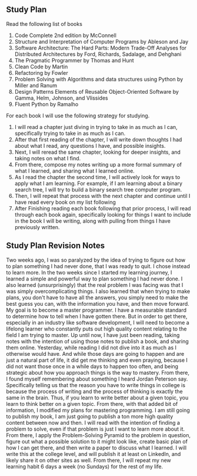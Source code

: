 ## Study Plan
Read the following list of books
1. Code Complete 2nd edition by McConnell 
2. Structure and Interpretation of Computer Programs by Ableson and Jay
3. Software Architecture: The Hard Parts: Modern Trade-Off Analyses for Distributed Architectures by Ford, Richards, Sadalage, and Dehghani
4. The Pragmatic Programmer by Thomas and Hunt 
5. Clean Code by Martin 
6. Refactoring by Fowler 
7. Problem Solving with Algorithms and data structures using Python by Miller and Ranum
8. Design Patterns Elements of Reusable Object-Oriented Software by Gamma, Helm, Johnson, and Vlissides 
9. Fluent Python by Ramalho 

For each book I will use the following strategy for studying. 
1. I will read a chapter just diving in trying to take in as much as I can, specifically trying to take in as much as I can. 
2. After that first reading of the chapter, I will write down thoughts I had about what I read, any questions I have, and possible insights. 
3. Next, I will reread the same chapter, looking for deeper insights, and taking notes on what I find. 
4. From there, compose my notes writing up a more formal summary of what I learned, and sharing what I learned online. 
5. As I read the chapter the second time, I will actively look for ways to apply what I am learning. For example, if I am learning about a binary search tree, I will try to build a binary search tree computer program. 
6. Then, I will repeat that process with the next chapter and continue until I have read every book on my list following
7. After Finishing reading each book following that prior process, I will read through each book again, specifically looking for things I want to include in the book I will be writing, along with pulling from things I have previously written. 

## Study Plan Revision Notes
Two weeks ago, I was so paralyzed by the idea of trying to figure out how to plan something I had never done, that I was ready to quit. I chose instead to learn more. In the two weeks since I started my learning journey, I learned a simple and powerful way to plan something I had never done. I also learned (unsurprisingly) that the real problem I was facing was that I was simply overcomplicating things. I also learned that when trying to make plans, you don't have to have all the answers, you simply need to make the best guess you can, with the information you have, and then move forward. My goal is to become a master programmer. I have a measurable standard to determine how to tell when I have gotten there. But in order to get there, especially in an industry like software development, I will need to become a lifelong learner who constantly puts out high quality content relating to the field I am trying to master. 
Up until now, I have just been reading, taking notes with the intention of using those notes to publish a book, and sharing them online. Yesterday, while reading I did not dive into it as much as I otherwise would have. And while those days are going to happen and are just a natural part of life, it did get me thinking and even praying, because I did not want those once in a while days to happen too often, and being strategic about how you approach things is the way to mastery. From there, I found myself remembering about something I heard Jordan Peterson say. Specifically telling us that the reason you have to write things in college is because the process of writing and the process of thinking is exactly the same in the brain. Thus, if you learn to write better about a given topic, you learn to think better on a given topic. From there, with that added bit of information, I modified my plans for mastering programming. I am still going to publish my book, I am just going to publish a ton more high quality content between now and then. I will read with the intention of finding a problem to solve, even if that problem is just I want to learn more about it. From there, I apply the Problem-Solving Pyramid to the problem in question, figure out what a possible solution to it might look like, create basic plan of how I can get there, and then write a paper to discuss what I learned. I will write this at the college level, and will publish it at least on LinkedIn, and likely share it on other sites as well. From there, I will repeat my new learning habit 6 days a week (no Sundays) for the rest of my life. 
